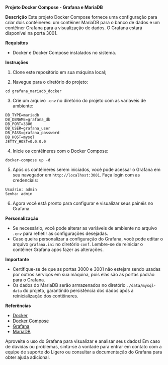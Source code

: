 **Projeto Docker Compose - Grafana e MariaDB**

**Descrição**
Este projeto Docker Compose fornece uma configuração para criar dois contêineres: um contêiner MariaDB para o banco de dados e um contêiner Grafana para a visualização de dados. O Grafana estará disponível na porta 3001.

**Requisitos**
- Docker e Docker Compose instalados no sistema.

**Instruções**
1. Clone este repositório em sua máquina local;

2. Navegue para o diretório do projeto:

```
cd grafana_mariadb_docker
```

3. Crie um arquivo `.env` no diretório do projeto com as variáveis de ambiente:

```
DB_TYPE=mariadb
DB_DBNAME=grafana_db
DB_PORT=3306
DB_USER=grafana_user
DB_PASS=grafana_password
DB_HOST=mysql
JETTY_HOST=0.0.0.0
```

4. Inicie os contêineres com o Docker Compose:

```
docker-compose up -d
```

5. Após os contêineres serem iniciados, você pode acessar o Grafana em seu navegador em `http://localhost:3001`. Faça login com as credenciais:

```
Usuário: admin
Senha: admin
```

6. Agora você está pronto para configurar e visualizar seus painéis no Grafana.

**Personalização**
- Se necessário, você pode alterar as variáveis de ambiente no arquivo `.env` para refletir as configurações desejadas.
- Caso queira personalizar a configuração do Grafana, você pode editar o arquivo `grafana.ini` no diretório `conf`. Lembre-se de reiniciar o contêiner Grafana após fazer as alterações.

**Importante**
- Certifique-se de que as portas 3000 e 3001 não estejam sendo usadas por outros serviços em sua máquina, pois elas são as portas padrão para o Grafana.
- Os dados do MariaDB serão armazenados no diretório `./data/mysql-data` do projeto, garantindo persistência dos dados após a reinicialização dos contêineres.

**Referências**
- [Docker](https://www.docker.com/)
- [Docker Compose](https://docs.docker.com/compose/)
- [Grafana](https://grafana.com/)
- [MariaDB](https://mariadb.org/)

Aproveite o uso do Grafana para visualizar e analisar seus dados! Em caso de dúvidas ou problemas, sinta-se à vontade para entrar em contato com a equipe de suporte do Ligero ou consultar a documentação do Grafana para obter ajuda adicional.
